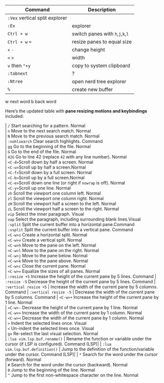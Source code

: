 | Command  | Description  
|----------------|-----------------------------------|
| `:Vex` vertical split explorer     |
| `:Ex`    | explorer  |
| `Ctrl + w`     | switch panes with `h`,`j`,`k`,`l` |
| `Ctrl + w` `=` | resize panes to equal size  |
| `+` `-`  | change height   |
| `<` `>`  | width     |
| `v` then `"+y` | copy to system clipboard    |
| `:tabnext`     | ?   |
| `:Ntree` | open nerd tree explorer     |
| `%`| create new buffer     |


w next word
b back word


Here’s the updated table with **pane resizing motions and keybindings** included:


| `/`    Start searching for a pattern. Normal    
| `n`    Move to the next search match.   Normal    
| `N`    Move to the previous search match. Normal    
| `:nohlsearch`   Clear search highlights.  Command   
| `gg`   Go to the beginning of the file. Normal    
| `G`    Go to the end of the file. Normal    
| `42G`  Go to line 42 (replace `42` with any line number). Normal    
| `<C-d>`Scroll down by half a screen.    Normal    
| `<C-u>`Scroll up by half a screen.Normal    
| `<C-f>`Scroll down by a full screen.    Normal    
| `<C-b>`Scroll up by a full screen.Normal    
| `<C-e>`Scroll down one line (or right if `nowrap` is off).     Normal    
| `<C-y>`Scroll up one line.     Normal    
| `zh`   Scroll the viewport one column left.      Normal    
| `zl`   Scroll the viewport one column right.     Normal    
| `zH`   Scroll the viewport half a screen to the left.     Normal    
| `zL`   Scroll the viewport half a screen to the right.    Normal    
| `vip`  Select the inner paragraph.      Visual    
| `vap`  Select the paragraph, including surrounding blank lines.Visual    
| `:split`   Split the current buffer into a horizontal pane.Command   
| `:vsplit`  Split the current buffer into a vertical pane.  Command   
| `<C-w>s`  Create a horizontal split. Normal    
| `<C-w>v`  Create a vertical split.   Normal    
| `<C-w>h`  Move to the pane on the left.    Normal    
| `<C-w>l`  Move to the pane on the right.   Normal    
| `<C-w>j`  Move to the pane below.    Normal    
| `<C-w>k`  Move to the pane above.    Normal    
| `<C-w>c`  Close the current pane.    Normal    
| `<C-w>=`  Equalize the sizes of all panes. Normal    
| `:resize +5`    Increase the height of the current pane by 5 lines.  Command 
| `:resize -5`  Decrease the height of the current pane by 5 lines.  Command 
| `:vertical resize +5` | Increase the width of the current pane by 5 columns. Command 
| `:vertical resize -5` | Decrease the width of the current pane by 5 columns. Command 
| `<C-w>+`  Increase the height of the current pane by 1 line. Normal    
| `<C-w>-`  Decrease the height of the current pane by 1 line. Normal    
| `<C-w>>`  Increase the width of the current pane by 1 column.  Normal    
| `<C-w><`  Decrease the width of the current pane by 1 column.  Normal    
| `>`    Indent the selected lines once.  Visual    
| `<`    Un-indent the selected lines once.    Visual    
| `gv`   Re-select the last visual selection.   Normal    
| `:lua vim.lsp.buf.rename()` | Rename the function or variable under the cursor (if LSP is configured).  Command (LSP)|
| `:lua vim.lsp.buf.definition()` | Jump to the definition of the function/variable under the cursor. Command (LSP)|
| `*`    Search for the word under the cursor (forward).    Normal    
| `#`    Search for the word under the cursor (backward).   Normal    
| `0`    Jump to the beginning of the line.     Normal    
| `^`    Jump to the first non-whitespace character on the line.    Normal    
